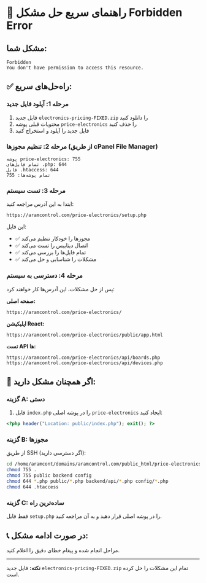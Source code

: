 # 🚨 راهنمای سریع حل مشکل Forbidden Error

## مشکل شما:
```
Forbidden
You don't have permission to access this resource.
```

## ✅ راه‌حل‌های سریع:

### مرحله 1: آپلود فایل جدید
1. فایل جدید `electronics-pricing-FIXED.zip` را دانلود کنید
2. محتویات قبلی پوشه `price-electronics` را حذف کنید
3. فایل جدید را آپلود و استخراج کنید

### مرحله 2: تنظیم مجوزها (از طریق cPanel File Manager)
```
پوشه price-electronics: 755
تمام فایل‌های .php: 644
فایل .htaccess: 644
تمام پوشه‌ها: 755
```

### مرحله 3: تست سیستم
ابتدا به این آدرس مراجعه کنید:
```
https://aramcontrol.com/price-electronics/setup.php
```

این فایل:
- ✅ مجوزها را خودکار تنظیم می‌کند
- ✅ اتصال دیتابیس را تست می‌کند  
- ✅ تمام فایل‌ها را بررسی می‌کند
- ✅ مشکلات را شناسایی و حل می‌کند

### مرحله 4: دسترسی به سیستم
پس از حل مشکلات، این آدرس‌ها کار خواهند کرد:

**صفحه اصلی:**
```
https://aramcontrol.com/price-electronics/
```

**اپلیکیشن React:**
```
https://aramcontrol.com/price-electronics/public/app.html
```

**تست API ها:**
```
https://aramcontrol.com/price-electronics/api/boards.php
https://aramcontrol.com/price-electronics/api/devices.php
```

## 🔧 اگر همچنان مشکل دارید:

### گزینه A: دستی
1. فایل `index.php` را در پوشه اصلی `price-electronics` ایجاد کنید:
```php
<?php header("Location: public/index.php"); exit(); ?>
```

### گزینه B: مجوزها
از طریق SSH (اگر دسترسی دارید):
```bash
cd /home/aramcont/domains/aramcontrol.com/public_html/price-electronics
chmod 755 .
chmod 755 public backend config
chmod 644 *.php public/*.php backend/api/*.php config/*.php
chmod 644 .htaccess
```

### گزینه C: ساده‌ترین راه
فقط فایل `setup.php` را در پوشه اصلی قرار دهید و به آن مراجعه کنید.

## 📞 در صورت ادامه مشکل:
مراحل انجام شده و پیغام خطای دقیق را اعلام کنید.

---
**نکته:** فایل جدید `electronics-pricing-FIXED.zip` تمام این مشکلات را حل کرده است. 